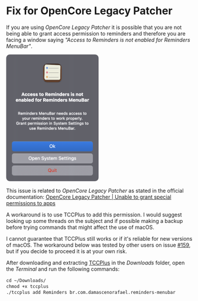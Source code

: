 # Fix for OpenCore Legacy Patcher

If you are using *OpenCore Legacy Patcher* it is possible that you are not being able to grant access permission to reminders and therefore you are facing a window saying *"Access to Reminders is not enabled for Reminders MenuBar"*.

<div>
  <img
    width="250"
    src="images/reminders-permission-not-enabled.png"
    alt="macOS window about access to Reminders not enabled for Reminders MenuBar"
  >
</div>

This issue is related to *OpenCore Legacy Patcher* as stated in the official documentation: [OpenCore Legacy Patcher | Unable to grant special permissions to apps](https://dortania.github.io/OpenCore-Legacy-Patcher/ACCEL.html#unable-to-grant-special-permissions-to-apps-ie-camera-access-to-zoom)

A workaround is to use TCCPlus to add this permission. I would suggest looking up some threads on the subject and if possible making a backup before trying commands that might affect the use of macOS.

I cannot guarantee that TCCPlus still works or if it's reliable for new versions of macOS. The workaround below was tested by other users on issue [#159](https://github.com/DamascenoRafael/reminders-menubar/issues/159), but if you decide to proceed it is at your own risk.

After downloading and extracting [TCCPlus](https://github.com/jslegendre/tccplus) in the *Downloads* folder, open the *Terminal* and run the following commands:

```shell
cd ~/Downloads/
chmod +x tccplus
./tccplus add Reminders br.com.damascenorafael.reminders-menubar
```

